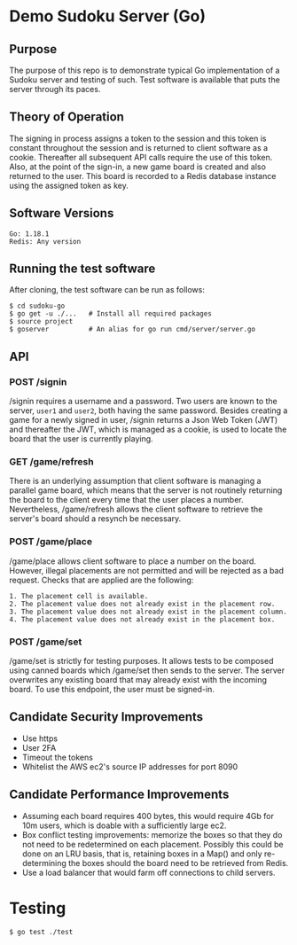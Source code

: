 # Demo Sudoku Server (Go)

## Purpose

The purpose of this repo is to demonstrate typical Go implementation of a Sudoku server and testing of such.  Test software is available that puts the server through its paces.

## Theory of Operation
The signing in process assigns a token to the session and this token is constant throughout the session and is returned to client software as a cookie.  Thereafter all subsequent API calls require the use of this token.  Also, at the point of the sign-in, a new game board is created and also returned to the user. This board is  recorded to a Redis database instance using the assigned token as key.

## Software Versions
    Go: 1.18.1
    Redis: Any version

## Running the test software
After cloning, the test software can be run as follows:

    $ cd sudoku-go
    $ go get -u ./...   # Install all required packages
    $ source project  
    $ goserver          # An alias for go run cmd/server/server.go      

## API

### POST /signin
/signin requires a username and a password. Two users are known to the server, `user1` and `user2`, both having the same password. Besides creating a game for a newly signed in user, /signin returns a Json Web Token (JWT) and thereafter the JWT, which is managed as a cookie, is used to locate the board that the user is currently playing.

### GET /game/refresh
There is an underlying assumption that client software is managing a parallel game board, which means that the server is not routinely returning the board to the client every time that the user places a number.  Nevertheless, /game/refresh allows the client software to retrieve the server's board should a resynch be necessary.  

### POST /game/place
/game/place allows client software to place a number on the board.  However, illegal placements are not permitted and will be rejected as a bad request.  Checks that are applied are the following:

    1. The placement cell is available.
    2. The placement value does not already exist in the placement row.
    3. The placement value does not already exist in the placement column.
    4. The placement value does not already exist in the placement box.

### POST /game/set
/game/set is strictly for testing purposes.  It allows tests to be composed using canned boards which /game/set then sends to the server.  The server overwrites any existing board that may already exist with the incoming board.  To use this endpoint, the user must be signed-in.

## Candidate Security Improvements
*   Use https
*   User 2FA
*   Timeout the tokens
*   Whitelist the AWS ec2's source IP addresses for port 8090

## Candidate Performance Improvements
*   Assuming each board requires 400 bytes, this would require 4Gb for 10m users, which is doable with a sufficiently large ec2.
*   Box conflict testing improvements: memorize the boxes so that they do not need to be redetermined on each placement.  Possibly this could be done on an LRU basis, that is, retaining boxes in a Map() and only re-determining the boxes should the board need to be retrieved from Redis.
*   Use a load balancer that would farm off connections to child servers.

# Testing

    $ go test ./test








